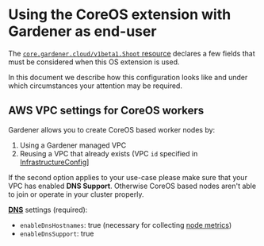# Using the CoreOS extension with Gardener as end-user

The [`core.gardener.cloud/v1beta1.Shoot` resource](https://github.com/gardener/gardener/blob/master/example/90-shoot.yaml) declares a few fields that must be considered when this OS extension is used.

In this document we describe how this configuration looks like and under which circumstances your attention may be required.

## AWS VPC settings for CoreOS workers

Gardener allows you to create CoreOS based worker nodes by:
1. Using a Gardener managed VPC
2. Reusing a VPC that already exists (VPC `id` specified in [InfrastructureConfig](https://github.com/gardener/gardener-extension-provider-aws/blob/master/docs/usage/usage.md#infrastructureconfig)]

If the second option applies to your use-case please make sure that your VPC has enabled **DNS Support**. Otherwise CoreOS based nodes aren't able to join or operate in your cluster properly.

**[DNS](https://docs.aws.amazon.com/vpc/latest/userguide/vpc-dns.html)** settings (required):

- `enableDnsHostnames`: true (necessary for collecting [node metrics](https://kubernetes.io/docs/tasks/debug-application-cluster/resource-metrics-pipeline/))
- `enableDnsSupport`: true
